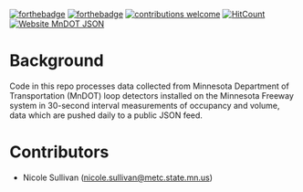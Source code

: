 [![forthebadge](https://forthebadge.com/images/badges/built-with-love.svg)](https://forthebadge.com) [![forthebadge](https://forthebadge.com/images/badges/60-percent-of-the-time-works-every-time.svg)](https://forthebadge.com) [![contributions welcome](https://img.shields.io/badge/contributions-welcome-brightgreen.svg?style=flat)](https://github.com/dwyl/esta/issues) [![HitCount](http://hits.dwyl.io/sullivannicole/tcsensors.svg)](http://hits.dwyl.io/sullivannicole/tcsensors) [![Website MnDOT JSON](https://img.shields.io/website-up-down-green-red/http/shields.io.svg)](http://data.dot.state.mn.us:8080/trafdat/metro/2018/20181021/5474.c30.json)


<!-- badges: start --> 
<!---- use_badge(Maturing)
<!-- badges: end -->

# Background
Code in this repo processes data collected from Minnesota Department of Transportation (MnDOT) loop detectors installed on the Minnesota Freeway system in 30-second interval measurements of occupancy and volume, data which are pushed daily to a public JSON feed.

# Contributors
* Nicole Sullivan (nicole.sullivan@metc.state.mn.us)
